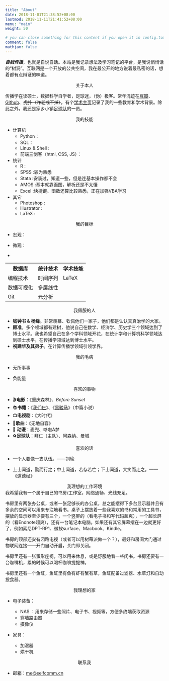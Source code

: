 ```yaml
---
title: "About"
date: 2018-11-01T21:38:52+08:00
lastmod: 2018-11-11T21:41:52+08:00
menu: "main"
weight: 50

# you can close something for this content if you open it in config.toml.
comment: false
mathjax: false
---
```




***自我传播***，也就是自说自话。本站是我记录想法及学习笔记的平台，是我说悄悄话的“树洞”。互联网是一个开放的公共空间，我在最公开的地方说着最私密的话，想着都有点辩证的味道。

<center>关于本人</center>

传播学在读硕士，数据科学自学者，足球迷，（伪）极客。常年混迹在[豆瓣](https://www.douban.com/people/selfcomm/)、[Github](https://github.com/leo1900227)、~~虎扑（咋老戒不掉）~~，有个[学术主页](https://zhilianglin.com)记录了我的一些教育和学术背景。除此之外，我还是家乡小镇[足球队](http://www.ganglian.club)的一员。



<center>我的技能</center>

- 计算机
  - Python：
  - SQL：
  - Linux & Shell :
  - 前端三剑客（html, CSS, JS）：
- 统计
  - R :
  - SPSS :较为熟悉
  - Stata :安装过，知道一些，但是连基本操作都不会
  - AMOS :基本就靠画图，解析还是不太懂
  - Excel :快捷键、函数还算比较熟悉，正在加强VBA学习
- 其它
  - Photoshop :
  - Illustrator :
  - LaTeX :

<center>我的目标</center>

- 宏观：

- 微观：

- 

<table>
	<tr>
        <th>数据库</th>
        <th>统计技术</th>
        <th>学术技能</th>
    </tr>
	<tr>
        <td>编程技术</td>
        <td>时间序列</td>
        <td>LaTeX</td>
    </tr>
	<tr>
        <td>数据可视化</td>
        <td>多层线性</td>
        <td></td>
    </tr>
	<tr>
        <td>Git</td>
        <td>元分析</td>
        <td></td>
    </tr>
</table>


<center>我佩服的人</center>

- **钱钟书 & 杨绛**。非常羡慕、钦佩他们一家子，他们都是认认真真治学的大家。
- **顾准**。多个领域都有建树，他说自己在数学、经济学、历史学三个领域达到了博士水平。我也希望自己在多个学科领域开花，在统计学和计算机科学领域达到硕士水平，在传播学领域达到博士水平。
- **祝建华及其弟子**。在计算传播学领域引领学界。

<center>我的毛病</center>

- 无所事事

- 负能量

<center>喜欢的事物</center>

- :clapper:**电影**：《重庆森林》、*Before Sunset*
- :books:**书籍**：《[我们仨](https://book.douban.com/subject/1023045/)》、《[黑骏马](https://book.douban.com/subject/1086468/)》（中篇小说）
- :tv:**电视剧**：《大时代》
- :musical_note:**歌曲**：《无地自容》
- :baby_chick: **动漫**：麦兜、哆啦A梦
- :soccer:**足球队**：拜仁（主队）、阿森纳、曼城

<center>喜欢的话</center>

- 一个人要像一支队伍。——刘瑜

- 上士闻道，勤而行之；中士闻道，若存若亡；下士闻道，大笑而走之。——《道德经》

<center>我理想的工作环境</center>
我希望我有一个属于自己的书房/工作室，网络通畅、光线充足。



书房里有两张办公桌，或者一张足够长的办公桌，总之能摆得下多台显示器并且有多余的空间可以用来专注地看书。桌子上摆放着一些我喜欢的书和常用的工具书，摆放的显示器至少要有三个，一个竖屏的（看电子书和写代码超爽），一个超长屏的（看Endnote超爽），还有一台笔记本电脑。如果还有其它屏幕摆在一边就更好了，例如索尼DPT-RP1、微软surface、Macbook、Kindle。



书房的顶部还安有闭路电视（或者可以用树莓派做一个？），最好和房间大门通过物联网连接——开门自动开启，关门即关闭。



书房里还有一张蛋形座椅，可以用来休息，或是舒服地看一些闲书。书房还要有一台咖啡机，累的时候可以喝杯咖啡提提神。



书房里还有一个鱼缸，鱼缸里有鱼有虾有蟹有草，鱼缸配备过滤器、水草灯和自动投食器。

<center>我理想的家</center>

- 电子装备：
  - NAS ：用来存储一些照片、电子书、视频等，方便多终端获取资源
  - 穿墙路由器
  - 摄像仪

- 家具：
  - 加湿器
  - 烘干机

<center>联系我</center>

- 邮箱：me@selfcomm.cn

